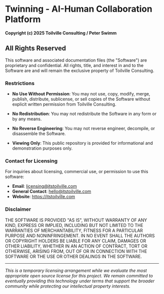 # Twinning - AI-Human Collaboration Platform

**Copyright (c) 2025 Toilville Consulting / Peter Swimm**

## All Rights Reserved

This software and associated documentation files (the "Software") are proprietary and confidential. All rights, title, and interest in and to the Software are and will remain the exclusive property of Toilville Consulting.

### Restrictions

- **No Use Without Permission**: You may not use, copy, modify, merge, publish, distribute, sublicense, or sell copies of the Software without explicit written permission from Toilville Consulting.

- **No Redistribution**: You may not redistribute the Software in any form or by any means.

- **No Reverse Engineering**: You may not reverse engineer, decompile, or disassemble the Software.

- **Viewing Only**: This public repository is provided for informational and demonstration purposes only.

### Contact for Licensing

For inquiries about licensing, commercial use, or permission to use this software:

- **Email**: licensing@itstoilville.com
- **General Contact**: hello@itstoilville.com
- **Website**: https://itstoilville.com

### Disclaimer

THE SOFTWARE IS PROVIDED "AS IS", WITHOUT WARRANTY OF ANY KIND, EXPRESS OR IMPLIED, INCLUDING BUT NOT LIMITED TO THE WARRANTIES OF MERCHANTABILITY, FITNESS FOR A PARTICULAR PURPOSE AND NONINFRINGEMENT. IN NO EVENT SHALL THE AUTHORS OR COPYRIGHT HOLDERS BE LIABLE FOR ANY CLAIM, DAMAGES OR OTHER LIABILITY, WHETHER IN AN ACTION OF CONTRACT, TORT OR OTHERWISE, ARISING FROM, OUT OF OR IN CONNECTION WITH THE SOFTWARE OR THE USE OR OTHER DEALINGS IN THE SOFTWARE.

---

*This is a temporary licensing arrangement while we evaluate the most appropriate open source license for this project. We remain committed to eventually providing this technology under terms that support the broader community while protecting our intellectual property interests.*

